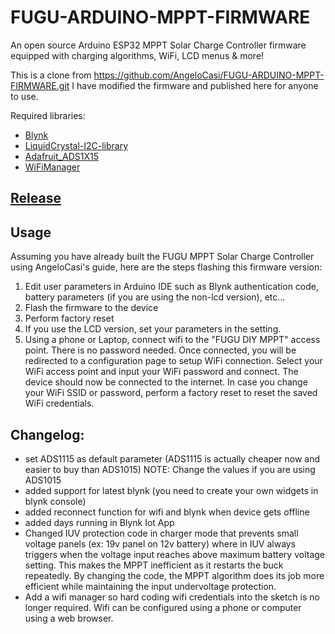 # FUGU-ARDUINO-MPPT-FIRMWARE
An open source Arduino ESP32 MPPT Solar Charge Controller firmware equipped with charging algorithms, WiFi, LCD menus &amp; more!

This is a clone from https://github.com/AngeloCasi/FUGU-ARDUINO-MPPT-FIRMWARE.git
I have modified the firmware and published here for anyone to use.

Required libraries:

* [Blynk](https://github.com/blynkkk/blynk-library/releases/latest)
* [LiquidCrystal-I2C-library](https://github.com/fdebrabander/Arduino-LiquidCrystal-I2C-library)
* [Adafruit_ADS1X15](https://github.com/adafruit/Adafruit_ADS1X15)
* [WiFiManager](https://github.com/tzapu/WiFiManager)

## [Release](https://github.com/cyberangel22k/FUGU-ARDUINO-MPPT-FIRMWARE/releases)

## Usage
Assuming you have already built the FUGU MPPT Solar Charge Controller using AngeloCasi's guide, here are the steps flashing this firmware version:
1. Edit user parameters in Arduino IDE such as Blynk authentication code, battery parameters (if you are using the non-lcd version), etc...
2. Flash the firmware to the device
3. Perform factory reset
4. If you use the LCD version, set your parameters in the setting.
5. Using a phone or Laptop, connect wifi to the "FUGU DIY MPPT" access point. There is no password needed. Once connected, you will be redirected to a configuration page to setup WiFi connection. Select your WiFi access point and input your WiFi password and connect. The device should now be connected to the internet. In case you change your WiFi SSID or password, perform a factory reset to reset the saved WiFi credentials.

## Changelog:

* set ADS1115 as default parameter (ADS1115 is actually cheaper now and easier to buy than ADS1015) NOTE: Change the values if you are using ADS1015
* added support for latest blynk (you need to create your own widgets in blynk console)
* added reconnect function for wifi and blynk when device gets offline
* added days running in Blynk Iot App
* Changed IUV protection code in charger mode that prevents small voltage panels (ex: 19v panel on 12v battery) where in IUV always triggers when the voltage input reaches above maximum battery voltage setting. This makes the MPPT inefficient as it restarts the buck repeatedly. By changing the code, the MPPT algorithm does its job more efficient while maintaining the input undervoltage protection.
* Add a wifi manager so hard coding wifi credentials into the sketch is no longer required. Wifi can be configured using a phone or computer using a web browser.
